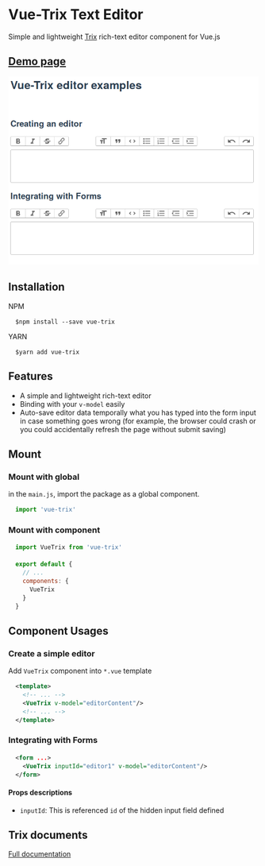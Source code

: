 # Vue-Trix Text Editor

Simple and lightweight [Trix](https://www.npmjs.com/package/trix) rich-text editor component for Vue.js

## [Demo page](/example)

![trix vue](/example/src/assets/vue-trix-editor.png)

## Installation

NPM

```Shell
  $npm install --save vue-trix
```

YARN

```Shell
  $yarn add vue-trix
```

## Features

- A simple and lightweight rich-text editor
- Binding with your `v-model` easily
- Auto-save editor data temporally what you has typed into the form input in case something goes wrong (for example, the browser could crash or you could accidentally refresh the page without submit saving)

## Mount

### Mount with global

in the `main.js`, import the package as a global component.

```javascript
  import 'vue-trix'
```

### Mount with component

```javascript
  import VueTrix from 'vue-trix'

  export default {
    // ...
    components: {
      VueTrix
    }
  }
```

## Component Usages

### Create a simple editor

Add `VueTrix` component into `*.vue` template

```XML
  <template>
    <!-- ... -->
    <VueTrix v-model="editorContent"/>
    <!-- ... -->
  </template>
```

### Integrating with Forms

```XML
  <form ...>
    <VueTrix inputId="editor1" v-model="editorContent"/>
  </form>
```

#### Props descriptions

- `inputId`: This is referenced `id` of the hidden input field defined

## Trix documents

[Full documentation](https://github.com/basecamp/trix#readme)